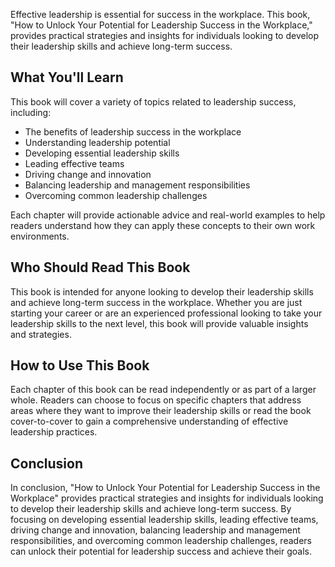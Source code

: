 
Effective leadership is essential for success in the workplace. This book, "How to Unlock Your Potential for Leadership Success in the Workplace," provides practical strategies and insights for individuals looking to develop their leadership skills and achieve long-term success.

What You'll Learn
-----------------

This book will cover a variety of topics related to leadership success, including:

* The benefits of leadership success in the workplace
* Understanding leadership potential
* Developing essential leadership skills
* Leading effective teams
* Driving change and innovation
* Balancing leadership and management responsibilities
* Overcoming common leadership challenges

Each chapter will provide actionable advice and real-world examples to help readers understand how they can apply these concepts to their own work environments.

Who Should Read This Book
-------------------------

This book is intended for anyone looking to develop their leadership skills and achieve long-term success in the workplace. Whether you are just starting your career or are an experienced professional looking to take your leadership skills to the next level, this book will provide valuable insights and strategies.

How to Use This Book
--------------------

Each chapter of this book can be read independently or as part of a larger whole. Readers can choose to focus on specific chapters that address areas where they want to improve their leadership skills or read the book cover-to-cover to gain a comprehensive understanding of effective leadership practices.

Conclusion
----------

In conclusion, "How to Unlock Your Potential for Leadership Success in the Workplace" provides practical strategies and insights for individuals looking to develop their leadership skills and achieve long-term success. By focusing on developing essential leadership skills, leading effective teams, driving change and innovation, balancing leadership and management responsibilities, and overcoming common leadership challenges, readers can unlock their potential for leadership success and achieve their goals.

